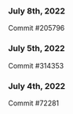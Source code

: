 ### July 8th, 2022

Commit #205796

### July 5th, 2022

Commit #314353


### July 4th, 2022

Commit #72281
